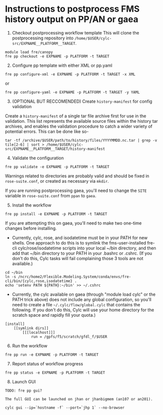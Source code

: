 # Instructions to postprocess FMS history output on PP/AN or gaea

1. Checkout postprocessing workflow template
This will clone the postprocessing repository into `/home/$USER/cylc-src/EXPNAME__PLATFORM__TARGET`.
```
module load fre/canopy
fre pp checkout -e EXPNAME -p PLATFORM -t TARGET
```

2. Configure pp template with either XML or pp.yaml

```
fre pp configure-xml -e EXPNAME -p PLATFORM -t TARGET -x XML
```
or
```
fre pp configure-yaml -e EXPNAME -p PLATFORM -t TARGET -y YAML 

```

3. (OPTIONAL BUT RECCOMENDED) Create `history-manifest` for config validation

Create a `history-manifest` of a single tar file archive first for use in the validation. 
This list represents the available source files within the history tar archives, and enables the 
validation procedure to catch a wider variety of potential errors. This can be done like so-
```
tar -tf /archive/$USER/path/to/history/files/YYYYMMDD.nc.tar | grep -v tile[2-6] | sort > /home/$USER/cylc-src/EXPNAME__PLATFORM__TARGET/history-manifest
```

4. Validate the configuration
```
fre pp validate -e EXPNAME -p PLATFORM -t TARGET
```

Warnings related to directories are probably valid and should be fixed in `rose-suite.conf`, or created as necessary via `mkdir`.

If you are running postprocessing gaea, you'll need to change the `SITE` variable in `rose-suite.conf` from `ppan` to `gaea`.

5. Install the workflow

```
fre pp install -e EXPNAME -p PLATFORM -t TARGET
```

If you are attempting this on gaea, you'll need to make two one-time changes before installing.
- Currently, cylc, rose, and isodatetime must be in your PATH for new shells. One approach to do this is
to symlink the fms-user-installed fre-cli cylc/rose/isodatetime scripts into your local ~/bin directory,
and then add that ~/bin directory to your PATH in your .bashrc or .cshrc. (If you don't do this, Cylc tasks
will fail complaining those 3 tools are not available.)

```
cd ~/bin
ln -s /ncrc/home2/Flexible.Modeling.System/conda/envs/fre-cli/bin/{cylc,rose,isodatetime} .
echo 'setenv PATH ${PATH}:~/bin' >> ~/.cshrc
```
- Currently, the cylc available on gaea (through "module load cylc" or the PATH trick above) does not
include any global configuration, so you'll need to create a file `~/.cylc/flow/global.cylc` that contains the following.
If you don't do this, Cylc will use your home directory for the scratch space and rapidly fill your quota.)

```
[install]
    [[symlink dirs]]
        [[[localhost]]]
            run = /gpfs/f5/scratch/gfdl_f/$USER
```

6. Run the workflow

```
fre pp run -e EXPNAME -p PLATFORM -t TARGET
```

7. Report status of workflow progress

```
fre pp status -e EXPNAME -p PLATFORM -t TARGET
```

8. Launch GUI

```
TODO: fre pp gui?

The full GUI can be launched on jhan or jhanbigmem (an107 or an201).

cylc gui --ip=`hostname -f` --port=`jhp 1` --no-browser
```
